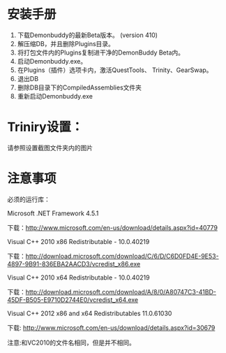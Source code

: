 安装手册 
=====================

1. 下载Demonbuddy的最新Beta版本。 (version 410)
2. 解压缩DB，并且删除Plugins目录。
3. 将打包文件内的Plugins复制进干净的DemonBuddy Beta内。
4. 启动Demonbuddy.exe。
5. 在Plugins（插件）选项卡内，激活QuestTools、 Trinity、GearSwap。
6. 退出DB
7. 删除DB目录下的CompiledAssemblies文件夹
8. 重新启动Demonbuddy.exe


Triniry设置：
=====================

请参照设置截图文件夹内的图片

注意事项
=====================
必须的运行库：

Microsoft .NET Framework 4.5.1 

下载：http://www.microsoft.com/en-us/download/details.aspx?id=40779

Visual C++ 2010 x86 Redistributable - 10.0.40219

下载：http://download.microsoft.com/download/C/6/D/C6D0FD4E-9E53-4897-9B91-836EBA2AACD3/vcredist_x86.exe

Visual C++ 2010 x64 Redistributable - 10.0.40219

下载：http://download.microsoft.com/download/A/8/0/A80747C3-41BD-45DF-B505-E9710D2744E0/vcredist_x64.exe

Visual C++ 2012 x86 and x64 Redistributables 11.0.61030

下载: http://www.microsoft.com/en-us/download/details.aspx?id=30679

注意:和VC2010的文件名相同，但是并不相同。
